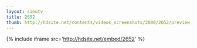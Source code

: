```yaml
---
layout: sieutv
title: 2652
thumb: http://hdsite.net/contents/videos_screenshots/2000/2652/preview_360p.mp4.jpg
---
```

{% include iframe src='http://hdsite.net/embed/2652' %}
 
